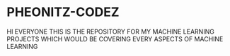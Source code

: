 # PHEONITZ-CODEZ
HI EVERYONE THIS IS THE REPOSITORY FOR MY MACHINE LEARNING PROJECTS WHICH WOULD BE COVERING EVERY ASPECTS OF MACHINE LEARNING 
